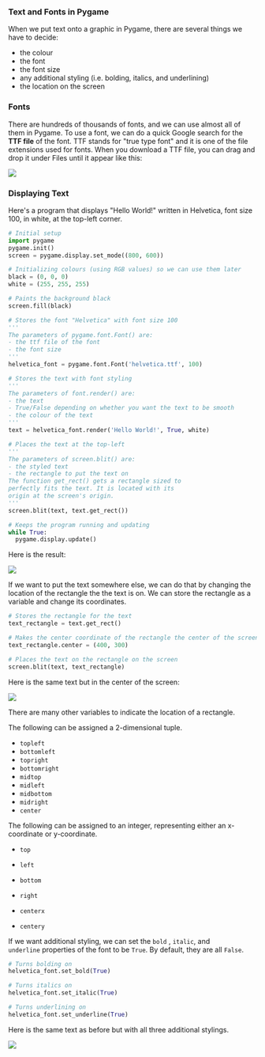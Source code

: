 ### Text and Fonts in Pygame

When we put text onto a graphic in Pygame, there are several things we have to decide:

* the colour
* the font
* the font size
* any additional styling (i.e. bolding, italics, and underlining) 
* the location on the screen

### Fonts

There are hundreds of thousands of fonts, and we can use almost all of them in Pygame. To use a font, we can do a quick Google search for the **TTF file** of the font. TTF stands for "true type font" and it is one of the file extensions used for fonts. When you download a TTF file, you can drag and drop it under Files until it appear like this:

![](../../Images/Font.png)

### Displaying Text

Here's a program that displays "Hello World!" written in Helvetica, font size 100, in white, at the top-left corner.

```  python
# Initial setup
import pygame
pygame.init()
screen = pygame.display.set_mode((800, 600))

# Initializing colours (using RGB values) so we can use them later
black = (0, 0, 0)
white = (255, 255, 255)

# Paints the background black
screen.fill(black)

# Stores the font "Helvetica" with font size 100
'''
The parameters of pygame.font.Font() are:
- the ttf file of the font
- the font size
'''
helvetica_font = pygame.font.Font('helvetica.ttf', 100)

# Stores the text with font styling
'''
The parameters of font.render() are:
- the text
- True/False depending on whether you want the text to be smooth
- the colour of the text
'''
text = helvetica_font.render('Hello World!', True, white)

# Places the text at the top-left
'''
The parameters of screen.blit() are:
- the styled text
- the rectangle to put the text on
The function get_rect() gets a rectangle sized to
perfectly fits the text. It is located with its 
origin at the screen's origin.
'''
screen.blit(text, text.get_rect())

# Keeps the program running and updating
while True:
  pygame.display.update()
```

Here is the result:

![](../../Images/Hello_World_Text_1.png)



If we want to put the text somewhere else, we can do that by changing the location of the rectangle the the text is on. We can store the rectangle as a variable and change its coordinates.

```python
# Stores the rectangle for the text
text_rectangle = text.get_rect()

# Makes the center coordinate of the rectangle the center of the screen
text_rectangle.center = (400, 300)  

# Places the text on the rectangle on the screen
screen.blit(text, text_rectangle)
```

Here is the same text but in the center of the screen:

![](../../Images/Hello_World_Text_2.png)

There are many other variables to indicate the location of a rectangle.

The following can be assigned a 2-dimensional tuple.

* `topleft`
* `bottomleft`
* `topright`
* `bottomright`
* `midtop`
* `midleft`
* `midbottom`
* `midright`
* `center`

The following can be assigned to an integer, representing either an x-coordinate or y-coordinate.

* `top`
* `left`
* `bottom`
* `right`

* `centerx`
* `centery`

If we want additional styling, we can set the `bold` , `italic`, and `underline` properties of the font to be `True`. By default, they are all `False`.

```python
# Turns bolding on
helvetica_font.set_bold(True)

# Turns italics on
helvetica_font.set_italic(True)

# Turns underlining on
helvetica_font.set_underline(True)
```

Here is the same text as before but with all three additional stylings.

![](../../Images/Hello_World_Text_3.png)